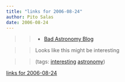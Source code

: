 ```yaml
---
title: "links for 2006-08-24"
author: Pito Salas
date: 2006-08-24
---
```



>>

>>   * [Bad Astronomy Blog](<http://www.badastronomy.com/>)

>>

>> Looks like this might be interesting

>>

>> (tags: [interesting](<http://del.icio.us/pitosalas/interesting>)
[astronomy](<http://del.icio.us/pitosalas/astronomy>))

>>

>>


[links for 2006-08-24](None)
